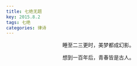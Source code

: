 ```yaml
---
title: 七绝无题
key: 2015.8.2
tags: 七绝
categories: 律诗
---
```


<p align="center">睡至二三更时，美梦都成幻影。
</p>
<p align="center">想到一百年后，青春皆是古人。
</p>
